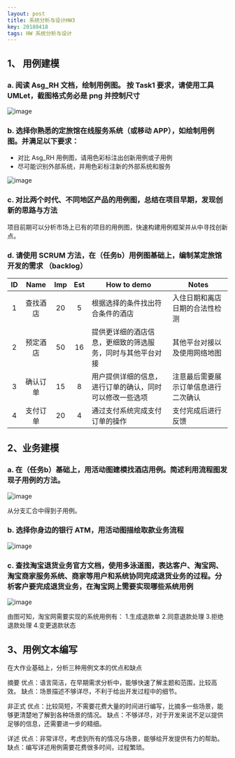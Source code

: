 ```yaml
---
layout: post
title: 系统分析与设计HW3
key: 20180418
tags: HW 系统分析与设计
---
```

## 1、 用例建模
### a. 阅读 Asg_RH 文档，绘制用例图。 按 Task1 要求，请使用工具 UMLet，截图格式务必是 png 并控制尺寸

![image](https://github.com/JackyLrd/JackyLrd.github.io/raw/master/_posts/hw4_1.png)
### b. 选择你熟悉的定旅馆在线服务系统（或移动 APP），如绘制用例图。并满足以下要求：
- 对比 Asg_RH 用例图，请用色彩标注出创新用例或子用例
- 尽可能识别外部系统，并用色彩标注新的外部系统和服务

![image](https://github.com/JackyLrd/JackyLrd.github.io/raw/master/_posts/hw4_2.png)
### c. 对比两个时代、不同地区产品的用例图，总结在项目早期，发现创新的思路与方法

项目前期可以分析市场上已有的项目的用例图，快速构建用例框架并从中寻找创新点。
### d. 请使用 SCRUM 方法，在（任务b）用例图基础上，编制某定旅馆开发的需求 （backlog）

| ID | Name | Imp | Est | How to demo | Notes
| :--: | :--: | :--: | :--: | ----------- | ------------ |
| 1 | 查找酒店 | 20 | 5 | 根据选择的条件找出符合条件的酒店 | 入住日期和离店日期的合法性检测 |
| 2 | 预定酒店| 50 | 16 | 提供更详细的酒店信息，更细致的筛选服务，同时与其他平台对接 | 其他平台对接以及使用网络地图 |
| 3 | 确认订单 | 15 | 8 | 用户提供详细的信息，进行订单的确认，同时可以修改一些选项 | 注意最后需要展示订单信息进行二次确认 |
| 4 | 支付订单 | 20 | 4 | 通过支付系统完成支付订单的操作 | 支付完成后进行反馈 |

## 2、业务建模
### a. 在（任务b）基础上，用活动图建模找酒店用例。简述利用流程图发现子用例的方法。

![image](https://github.com/JackyLrd/JackyLrd.github.io/raw/master/_posts/hw4_3.png)

从分支汇合中得到子用例。
### b. 选择你身边的银行 ATM，用活动图描绘取款业务流程

![image](https://github.com/JackyLrd/JackyLrd.github.io/raw/master/_posts/hw4_4.png)
### c. 查找淘宝退货业务官方文档，使用多泳道图，表达客户、淘宝网、淘宝商家服务系统、商家等用户和系统协同完成退货业务的过程。分析客户要完成退货业务，在淘宝网上需要实现哪些系统用例

![image](https://github.com/JackyLrd/JackyLrd.github.io/raw/master/_posts/hw4_5.png)

由图可知，淘宝网需要实现的系统用例有：
1.生成退款单
2.同意退款处理
3.拒绝退款处理
4.变更退款状态
## 3、用例文本编写
在大作业基础上，分析三种用例文本的优点和缺点

摘要
优点：语言简洁，在早期需求分析中，能够快速了解主题和范围，比较高效。
缺点：场景描述不够详尽，不利于给出开发过程中的细节。

非正式
优点：比较简短，不需要花费大量的时间进行编写，比摘多一些场景，能够更清楚地了解到各种场景的情况。
缺点：不够详尽，对于开发来说不足以提供足够的信息，还需要进一步的精细。

详述
优点：非常详尽，考虑到所有的情况与场景，能够给开发提供有力的帮助。
缺点：编写详述用例需要花费很多时间，过程繁琐。